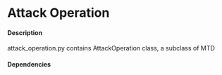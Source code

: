 # Attack Operation

#### Description

attack_operation.py contains AttackOperation class, a subclass of MTD

#### Dependencies
